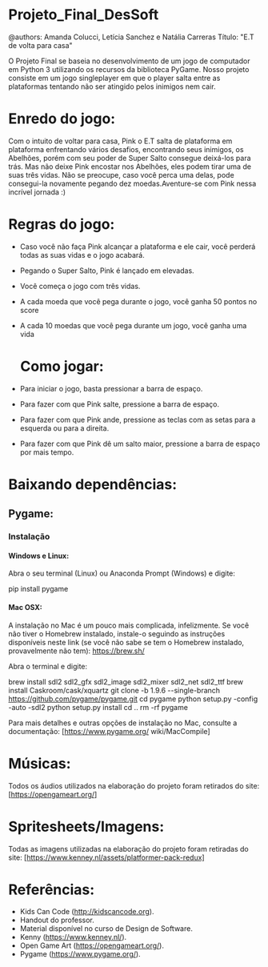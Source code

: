 # Projeto_Final_DesSoft

@authors: Amanda Colucci, Letícia Sanchez e Natália Carreras
Título: "E.T de volta para casa"

O Projeto Final se baseia no desenvolvimento de um jogo de computador em Python 3 utilizando os recursos da biblioteca PyGame. Nosso projeto consiste em um jogo singleplayer em que o player salta entre as plataformas tentando não ser atingido pelos inimigos nem cair. 

# Enredo do jogo:

  Com o intuito de voltar para casa, Pink o E.T salta de plataforma em plataforma enfrentando vários desafios, encontrando seus inimigos, os Abelhões, porém com seu poder de Super Salto consegue deixá-los para trás. Mas não deixe Pink encostar nos Abelhões, eles podem tirar uma de suas três vidas. Não se preocupe, caso você perca uma delas, pode consegui-la novamente pegando dez moedas.Aventure-se com Pink nessa incrível jornada :)
  
# Regras do jogo:
  
- Caso você não faça Pink alcançar a plataforma e ele cair, você perderá todas as suas vidas e o jogo acabará.
- Pegando o Super Salto, Pink é lançado em elevadas. 
- Você começa o jogo com três vidas.
- A cada moeda que você pega durante o jogo, você ganha 50 pontos no score 
- A cada 10 moedas que você pega durante um jogo, você ganha uma vida

  # Como jogar:
  
- Para iniciar o jogo, basta pressionar a barra de espaço. 
- Para fazer com que Pink salte, pressione a barra de espaço.
- Para fazer com que Pink ande, pressione as teclas com as setas para a esquerda ou para a direita.
- Para fazer com que Pink dê um salto maior, pressione a barra de espaço por mais tempo.

# Baixando dependências:

## Pygame:
  
### Instalação
  
#### Windows e Linux:
  
  Abra o seu terminal (Linux) ou Anaconda Prompt (Windows) e digite:

  pip install pygame

  #### Mac OSX:
  
   A instalação no Mac é um pouco mais complicada, infelizmente. Se você não tiver o Homebrew instalado, instale-o seguindo as instruções disponíveis neste link (se você não sabe se tem o Homebrew instalado, provavelmente não tem): https://brew.sh/
   
   Abra o terminal e digite:

   brew install sdl2 sdl2_gfx sdl2_image sdl2_mixer sdl2_net sdl2_ttf
   brew install Caskroom/cask/xquartz
   git clone -b 1.9.6 --single-branch https://github.com/pygame/pygame.git cd pygame
   python setup.py -config -auto -sdl2
   python setup.py install
   cd ..
   rm -rf pygame

   Para mais detalhes e outras opções de instalação no Mac, consulte a documentação: [https://www.pygame.org/ wiki/MacCompile]

# Músicas:

Todos os áudios utilizados na elaboração do projeto foram retirados do site: [https://opengameart.org/]

# Spritesheets/Imagens:

Todas as imagens utilizadas na elaboração do projeto foram retiradas do site: [https://www.kenney.nl/assets/platformer-pack-redux]

# Referências:

- Kids Can Code (http://kidscancode.org).
- Handout do professor.
- Material disponível no curso de Design de Software.
- Kenny (https://www.kenney.nl/).
- Open Game Art (https://opengameart.org/).
- Pygame (https://www.pygame.org/).

